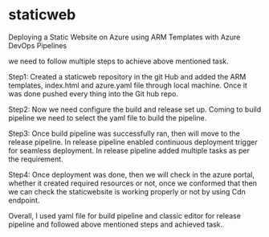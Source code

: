 # staticweb
 Deploying a Static Website on Azure using ARM Templates with Azure DevOps Pipelines 

we need to follow multiple steps to achieve above mentioned task.

Step1: Created a staticweb repository in the git Hub and added the ARM templates, index.html and azure.yaml file through local machine. Once it was done pushed every thing into the Git hub repo.

Step2: Now we need configure the build and release set up. Coming to build pipeline we need to select the yaml file to build the pipeline.

Step3: Once build pipeline was successfully ran, then will move to the release pipeline. In release pipeline enabled continuous deployment trigger for seamless deployment. In release pipeline added multiple tasks as per the requirement.

Step4: Once deployment was done, then we will check in the azure portal, whether it created required resources or not, once we conformed that then we can check the staticwebsite is working properly or not by using Cdn endpoint. 

Overall, I used yaml file for build pipeline and classic editor for release pipeline and followed above mentioned steps and achieved task.
